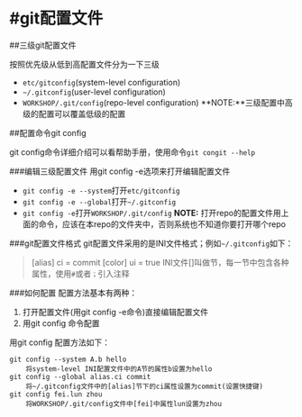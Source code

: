 #git配置文件
============
##三级git配置文件

按照优先级从低到高配置文件分为一下三级
* `etc/gitconfig`(system-level configuration)
* `~/.gitconfig`(user-level configuration)
* `WORKSHOP/.git/config`(repo-level configuration)
	**NOTE:**三级配置中高级的配置可以覆盖低级的配置
		 
##配置命令git config

git config命令详细介绍可以看帮助手册，使用命令`git congit --help`

###编辑三级配置文件
用git config -e选项来打开编辑配置文件
* `git config -e --system`打开`etc/gitconfig`
* `git config -e --global`打开`~/.gitconfig`
* `git config -e`打开`WORKSHOP/.git/config`
	**NOTE:** 打开repo的配置文件用上面的命令，应该在本repo的文件夹中，否则系统也不知道你要打开哪个repo

###git配置文件格式
git配置文件采用的是INI文件格式；例如`~/.gitconfig`如下：
>
>[alias]
>	ci = commit
>[color]
>	ui = true
INI文件[]叫做节，每一节中包含各种属性，使用`#`或者`；`引入注释

###如何配置
配置方法基本有两种：
1. 打开配置文件(用git config -e命令)直接编辑配置文件
2. 用git config 命令配置

用git config 配置方法如下：
```
git config --system A.b hello
	将system-level INI配置文件中的A节的属性b设置为hello
git config --global alias.ci commit
	将~/.gitconfig文件中的[alias]节下的ci属性设置为commit(设置快捷键)
git config fei.lun zhou
	将WORKSHOP/.git/config文件中[fei]中属性lun设置为zhou
```


